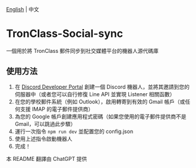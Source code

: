 [English](https://github.com/WatchAndyTW/TronClass-Social-sync/blob/main/README.md) | 中文

# TronClass-Social-sync
一個用於將 TronClass 郵件同步到社交媒體平台的機器人源代碼庫

## 使用方法
1. 在 [Discord Developer Portal](https://discord.dev) 創建一個 Discord 機器人，並將其邀請到您的伺服器中（或者您可以自行修復 Line API 並實現 Listener 相關函數）
2. 在您的學校郵件系統（例如 Outlook），啟用轉寄到有效的 Gmail 帳戶（或任何支援 IMAP 的電子郵件提供商）
3. 為您的 Google 帳戶創建應用程式密碼（如果您使用的電子郵件提供商不是 Gmail，可以跳過此步驟）
4. 運行一次指令 `npm run dev` 並配置您的 config.json
5. 使用上述指令啟動機器人
6. 完成！

本 README 翻譯由 ChatGPT 提供
